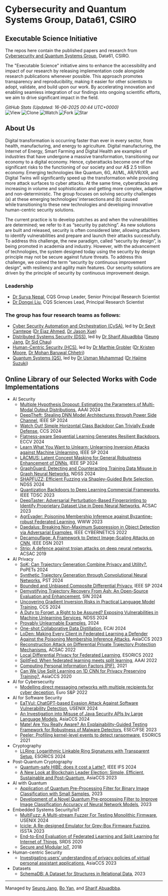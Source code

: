 # Cybersecurity and Quantum Systems Group, Data61, CSIRO  
## Executable Science Initiative 
The repos here contain the published papers and research from [Cybersecurity and Quantum Systems Group](https://research.csiro.au/cybersecurity-quantum-systems/), Data61, CSIRO.  

The "Executable Science" initiative aims to enhance the accessibility and impact of our research by releasing implementation code alongside research publications whenever possible. This approach promotes transparency and reproducibility, making it easier for other scientists to adopt, validate, and build upon our work. By accelerating innovation and enabling seamless integration of our findings into ongoing scientific efforts, we aim to drive significant impact in the field.


<!-- STATS-START -->
*GitHub Stats (Updated: 16-06-2025 00:44 UTC+0000)*  
![View](https://img.shields.io/badge/View-399-lightgreen) ![Clone](https://img.shields.io/badge/Clone-884-royalblue) ![Watch](https://img.shields.io/badge/Watch-665-blue) ![Fork](https://img.shields.io/badge/Fork-154-orange) ![Star](https://img.shields.io/badge/Star-665-yellow)  
<!-- STATS-END -->
















































































































































































































































































































































































































































## About Us
Digital transformation is occurring faster than ever in every sector, from health, manufacturing, and energy to agriculture. Digital manufacturing, the Internet of Energy, Smart Farming and Digital Health are examples of industries that have undergone a massive transformation, transitioning our economy to a digital economy. Hence, cyberattacks become one of the significant risks to the functioning of our society and our A$ 2.5 trillion economy. Emerging technologies like Quantum, 6G, AI/ML, AR/VR/XR, and Digital Twins will significantly speed up the transformation while providing more attack surfaces to cyber attacks. At the same time, cyberattacks are increasing in volume and sophistication and getting more complex, adaptive and non-deterministic. The group focuses on solving security challenges (a) at these emerging technologies’ intersections and (b) caused while transitioning to these new technologies and developing innovative human-centric security solutions.  

The current practice is to develop patches as and when the vulnerabilities are determined; we refer to it as “security by patching”. As new solutions are built and released, security is often considered later, allowing attackers to identify vulnerabilities and prepare and launch their attacks successfully. To address this challenge, the new paradigm, called “security by design”, is being promoted in academia and industry. However, with the advancement of technologies, the system designed today using the security by design principle may not be secure against future threats. To address this challenge, we coined the term “security by continuous improvement design“, with resiliency and agility main features. Our security solutions are driven by the principle of security by continuous improvement design.  

### Leadership
- [Dr Surya Nepal](https://people.csiro.au/N/S/Surya-Nepal), CQS Group Leader, Senior Principal Research Scientist
- [Dr Dongxi Liu](https://people.csiro.au/L/D/Dongxi-Liu), CQS Sciences Lead, Principal Research Scientist

### The group has four research teams as follows:  
- [Cyber Security Automation and Orchestration (CySA)](https://research.csiro.au/cybersecurity-quantum-systems/about/autonomous-and-application-security/), led by [Dr Seyit Camtepe](https://people.csiro.au/C/S/seyit-camtepe) ([Dr Ejaz Ahmed](https://people.csiro.au/a/e/ejaz-ahmed), [Dr Jason Xue](https://people.csiro.au/x/j/jason-xue))
- [Distributed Systems Security (DSS)](https://research.csiro.au/cybersecurity-quantum-systems/about/iot-cloud-security/), led by [Dr Sharif Abuadbba](https://people.csiro.au/a/s/sharif-abuadbba) ([Seung Jang](https://people.csiro.au/j/s/seung-jang), [Dr Sid Chau](https://people.csiro.au/c/s/sid-chau))
- [Human-Centric Security (HCS)](https://research.csiro.au/cybersecurity-quantum-systems/about/human-centric-security/), led by [Dr Marthie Grobler](https://people.csiro.au/g/m/marthie-grobler) ([Dr Kristen Moore](https://people.csiro.au/m/k/kristen-moore), [Dr Mohan Baruwal Chhetri](https://people.csiro.au/b/m/mohan-baruwalchhetri))
- [Quantum Systems (QS)](https://research.csiro.au/cybersecurity-quantum-systems/about/quantum-systems/), led by [Dr Usman Muhammad](https://research.csiro.au/cybersecurity-quantum-systems/people/staff/) ([Dr Hajime Suzuki](https://people.csiro.au/s/h/hajime-suzuki))


## Online Library of our Selected Works with Code Implementations
- AI Security
  - [Multiple Hypothesis Dropout: Estimating the Parameters of Multi-Modal Output Distributions](https://github.com/cqs-data61/multiple-hypothesis-dropout), AAAI 2024
  - [DeepTheft: Stealing DNN Model Architectures through Power Side Channel](https://github.com/cqs-data61/DeepTheft), IEEE SP 2024
  - [Watch Out! Simple Horizontal Class Backdoor Can Trivially Evade Defense](https://github.com/cqs-data61/HCB), CCS 2024
  - [Flatness-aware Sequential Learning Generates Resilient Backdoors](https://github.com/cqs-data61/SBL-resilient-backdoors), ECCV 2024
  - [Learn What You Want to Unlearn: Unlearning Inversion Attacks against Machine Unlearning](https://github.com/cqs-data61/Unlearning-inversion-attacks), IEEE SP 2024
  - [LACMUS: Latent Concept Masking for General Robustness Enhancement of DNNs](https://github.com/cqs-data61/LACMUS), IEEE SP 2024
  - [GraphGuard: Detecting and Counteracting Training Data Misuse in Graph Neural Networks](https://github.com/cqs-data61/GraphGuard-Proactive), NDSS 2024
  - [SHAPFUZZ: Efficient Fuzzing via Shapley-Guided Byte Selection](https://github.com/cqs-data61/ShapFuzz), NDSS 2024
  - [Quantization Backdoors to Deep Learning Commercial Frameworks](https://github.com/cqs-data61/quantization-backdoor), IEEE TDSC 2023
  - [DeepTaster: Adversarial Perturbation-Based Fingerprinting to Identify Proprietary Dataset Use in Deep Neural Networks](https://github.com/cqs-data61/DeepTaster), ACSAC 2023
  - [AgrEvader: Poisoning Membership Inference against Byzantine-robust Federated Learning](https://github.com/cqs-data61/AgrEvader), WWW 2023
  - [Daedalus: Breaking Non-Maximum Suppression in Object Detection via Adversarial Examples](https://github.com/cqs-data61/Daedalus-attack), IEEE CYBERNETICS 2022
  - [Decamouflage: A Framework to Detect Image-Scaling Attacks on CNN](https://github.com/cqs-data61/Decamouflage), IEEE DSN 2021
  - [Strip: A defence against trojan attacks on deep neural networks](https://github.com/cqs-data61/STRIP), ACSAC 2019
- AI Privacy
  - [SoK: Can Trajectory Generation Combine Privacy and Utility?](https://github.com/cqs-data61/SoK-TrajGen), PoPETs 2024
  - [Synthetic Trajectory Generation through Convolutional Neural Networks](https://github.com/cqs-data61/CNN-TRAJGAN), PST 2024
  - [Bounded and Unbiased Composite Differential Privacy](https://github.com/cqs-data61/CompositeDP), IEEE SP 2024
  - [Demystifying Trajectory Recovery From Ash: An Open-Source Evaluation and Enhancement](https://github.com/cqs-data61/Trajectory_Recovery), SIN 2024
  - [Uncovering Gradient Inversion Risks in Practical Language Model Training](https://github.com/cqs-data61/GRAB), CCS 2024
  - [A Duty to Forget, a Right to be Assured? Exposing Vulnerabilities in Machine Unlearning Services](https://github.com/cqs-data61/Over-unlearning), NDSS 2024
  - [Provably Unlearnable Examples](https://github.com/cqs-data61/certified-data-learnability), 2024
  - [One-shot Collaborative Data Distillation](https://github.com/cqs-data61/CollabDM), ECAI 2024
  - [LoDen: Making Every Client in Federated Learning a Defender Against the Poisoning Membership Inference Attacks](https://github.com/cqs-data61/LoDen), AsiaCCS 2023
  - [Reconstruction Attack on Differential Private Trajectory Protection Mechanisms](https://github.com/cqs-data61/RAoPT), ACSAC 2022
  - [Local Differential Privacy for Federated Learning](https://github.com/cqs-data61/LDPFL), ESORICS 2022
  - [SplitFed: When federated learning meets split learning](https://github.com/cqs-data61/SplitFed-When-Federated-Learning-Meets-Split-Learning), AAAI 2022
  - [Computing Personal Information Factors (PIF)](https://github.com/cqs-data61/piflib), 2021
  - [Can We Use Split Learning on 1D CNN for Privacy Preserving Training?](https://github.com/cqs-data61/split-learning-1D), AsiaCCS 2020
- AI for Cybersecurity
  - [Modelling direct messaging networks with multiple recipients for cyber deception](https://github.com/cqs-data61/emailgen), Euro S&P 2022
- AI for Software Security
  - [EaTVul: ChatGPT-based Evasion Attack Against Software Vulnerability Detection](https://github.com/cqs-data61/EatVul-Resources), USENIX 2024
  - [An Investigation into Misuse of Java Security APIs by Large Language Models](https://github.com/cqs-data61/LLM-security-study), AsiaCCS 2024
  - [Mate! Are You Really Aware? An Explainability-Guided Testing Framework for Robustness of Malware Detectors](https://github.com/cqs-data61/AMM), ESEC/FSE 2023
  - [Peeler: Profiling kernel-level events to detect ransomware](https://github.com/cqs-data61/peeler), ESORICS 2021
- Cryptography
  - [LLRing: Logarithmic Linkable Ring Signatures with Transparent Setup](https://github.com/cqs-data61/LLRing), ESORICS 2024
- Post-Quantum Cryptography
  - [Quantum-safe HIBE: does it cost a Latte?](https://github.com/cqs-data61/latte), IEEE IFS 2024
  - [A New Look at Blockchain Leader Election: Simple, Efficient, Sustainable and Post-Quantum](https://github.com/cqs-data61/iVRF), AsiaCCS 2023
- AI with Quantum
  - [Application of Quantum Pre-Processing Filter for Binary Image Classification with Small Samples](https://github.com/cqs-data61/qpf-bic), 2023
  - [Development of a Novel Quantum Pre-processing Filter to Improve Image Classification Accuracy of Neural Network Models](https://github.com/cqs-data61/qpf), 2023
- Embedded Systems Security/IoT
  - [MultiFuzz: A Multi-stream Fuzzer For Testing Monolithic Firmware](https://github.com/cqs-data61/MultiFuzz), USENIX 2024
  - [Icicle: A Re-designed Emulator for Grey-Box Firmware Fuzzing](https://github.com/cqs-data61/icicle), ISSTA 2023
  - [End-to-End Evaluation of Federated Learning and Split Learning for Internet of Things](https://github.com/cqs-data61/Federated-Learning-and-Split-Learning-with-raspberry-pi), SRDS 2020
  - [Secure and Modular IoT](https://github.com/cqs-data61/smit), 2018
- Human-centric Security
  - [Investigating users’ understanding of privacy policies of virtual personal assistant applications](https://github.com/cqs-data61/VPAPPUsability), AsiaCCS 2023
- Datasets
  - [SchemaDB: A Dataset for Structures in Relational Data](https://github.com/cqs-data61/SchemaDB), 2023

---
Managed by [Seung Jang](https://people.csiro.au/J/S/seung-jang), [Bo Yan](https://people.csiro.au/y/b/bo-yan), and [Sharif Abuadbba](https://people.csiro.au/a/s/sharif-abuadbba).
